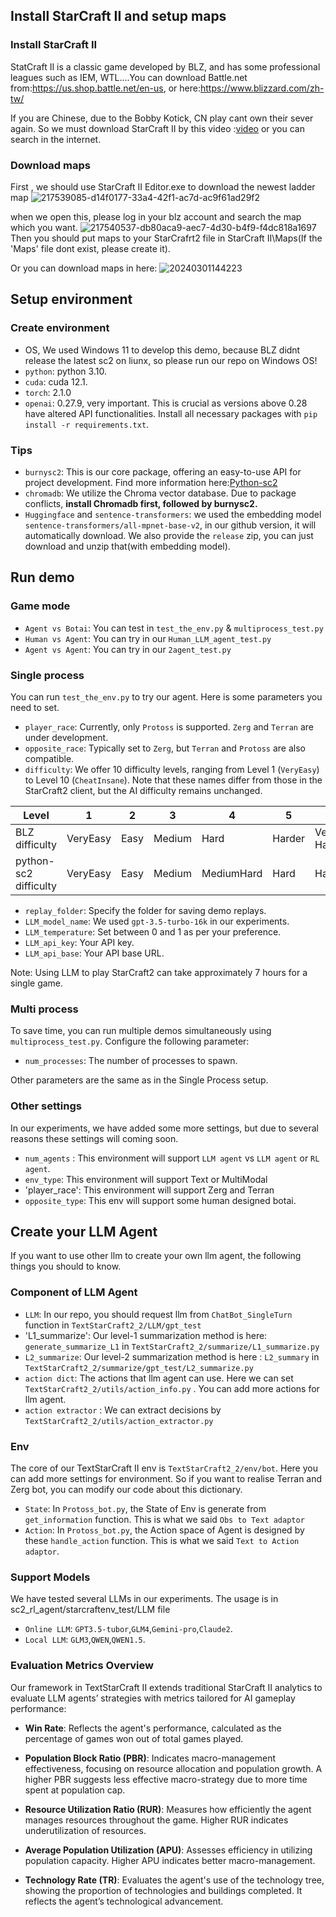 
## Install StarCraft II and setup maps

### Install StarCraft II
StatCraft II is a classic game developed by BLZ, and has some professional leagues such as IEM, WTL....You can download Battle.net from:https://us.shop.battle.net/en-us, or here:https://www.blizzard.com/zh-tw/

If you are Chinese, due to the Bobby Kotick, CN play cant own their sever again. So we must download StarCraft II by this video :[video](https://www.bilibili.com/video/BV1As4y147NP/?buvid=XY6E01868C47C929FEFCE4A6DBF0A4ECFFB64&is_story_h5=false&mid=y0%2Bkb3rZVEwQ9j34NFXkLA%3D%3D&p=1&plat_id=114&share_from=ugc&share_medium=android&share_plat=android&share_session_id=2e6181cb-fa27-4ce1-9b2e-f126f39267d5&share_source=COPY&share_tag=s_i&timestamp=1674580642&unique_k=rPeGgmE&up_id=149681985&vd_source=0553fe84b5ad759606360b9f2e687a01)
or you can search in the internet.

### Download maps
First , we should use StarCraft II Editor.exe to download the newest ladder map
![217539085-d14f0177-33a4-42f1-ac7d-ac9f61ad29f2](https://github.com/histmeisah/Large-Language-Models-play-StarCraftII/assets/49554454/095023ec-497b-4510-889e-6166f6cfb57d)

when we open this, please log in your blz account and search the map which you want.
![217540537-db80aca9-aec7-4d30-b4f9-f4dc818a1697](https://github.com/histmeisah/Large-Language-Models-play-StarCraftII/assets/49554454/8f68af70-d877-47cc-8d36-8240c7645900)
Then you should put maps to your StarCrafrt2 file  in StarCraft II\Maps(If the 'Maps' file dont exist, please create it).

Or you can download maps in here:
![20240301144223](https://github.com/histmeisah/Large-Language-Models-play-StarCraftII/assets/49554454/13872898-aec1-411a-8c1a-76733a336682)



## Setup environment

### Create environment
- OS, We used Windows 11 to develop this demo, because BLZ didnt release the latest sc2 on liunx, so please run our repo on Windows OS!  
- `python`: python 3.10.
- `cuda`: cuda 12.1.
- `torch`: 2.1.0
- `openai`: 0.27.9, very important. This is crucial as versions above 0.28 have altered API functionalities.
Install all necessary packages with `pip install -r requirements.txt`.


### Tips
- `burnysc2`: This is our core package, offering an easy-to-use API for project development. Find more information here:[Python-sc2](https://github.com/BurnySc2/python-sc2)
- `chromadb`: We utilize the Chroma vector database. Due to package conflicts, **install Chromadb first, followed by burnysc2.**
- `Huggingface` and `sentence-transformers`: we used the embedding model  `sentence-transformers/all-mpnet-base-v2`, in our github version, it will automatically download. We also provide the `release` zip, you can just download and unzip that(with embedding model). 

## Run demo
### Game mode
- `Agent vs Botai`: You can test in `test_the_env.py` & `multiprocess_test.py`
- `Human vs Agent`: You can try in our `Human_LLM_agent_test.py`
- `Agent vs Agent`: You can try in our `2agent_test.py`
### Single process
You can run `test_the_env.py` to try our agent. Here is some parameters you need to set.

- `player_race`: Currently, only `Protoss` is supported. `Zerg` and `Terran` are under development.
- `opposite_race`: Typically set to `Zerg`, but `Terran` and `Protoss` are also compatible.
- `difficulty`: We offer 10 difficulty levels, ranging from Level 1 (`VeryEasy`) to Level 10 (`CheatInsane`). Note that these names differ from those in the StarCraft2 client, but the AI difficulty remains unchanged.

|       Level   |         1     | 2          | 3         |4 |  5|6 |7|8|9|10|
|       ------   |    -------   |-------  | -------  |------ | -------|--------|-----|-----|-------|-----------|
|  BLZ difficulty|     VeryEasy  | Easy | Medium|Hard|Harder|Very Hard |Elite|CheatVision|CheatMoney|CheatInsane|
| python-sc2 difficulty|    VeryEasy   |Easy | Medium  |MediumHard | Hard|Harder|VeryHard|CheatVision|CheatMoney|CheatInsane|

- `replay_folder`: Specify the folder for saving demo replays.
- `LLM_model_name`: We used `gpt-3.5-turbo-16k` in our experiments.
- `LLM_temperature`: Set between 0 and 1 as per your preference.
- `LLM_api_key`: Your API key.
- `LLM_api_base`: Your API base URL.

Note: Using LLM to play StarCraft2 can take approximately 7 hours for a single game.

### Multi process
To save time, you can run multiple demos simultaneously using `multiprocess_test.py`. Configure the following parameter:
- `num_processes`: The number of processes to spawn.

Other parameters are the same as in the Single Process setup.

### Other settings
In our experiments, we have added some more settings, but due to several reasons these settings will coming soon.

- `num_agents` : This environment will support `LLM agent` vs `LLM agent` or `RL agent`.
- `env_type`: This environment will support Text or MultiModal
- 'player_race': This environment will support Zerg and Terran
- `opposite_type`: This env will support some human designed botai.



## Create your LLM Agent
If you want to use other llm to create your own llm agent, the following things you should to know.

### Component of LLM Agent
- `LLM`: In our repo, you should request llm from `ChatBot_SingleTurn` function in `TextStarCraft2_2/LLM/gpt_test` 
- 'L1_summarize': Our level-1 summarization method is here: `generate_summarize_L1` in `TextStarCraft2_2/summarize/L1_summarize.py` 
- `L2_summarize`: Our level-2 summarization method is here : `L2_summary` in `TextStarCraft2_2/summarize/gpt_test/L2_summarize.py`
- `action dict`: The actions that llm agent can use. Here we can set `TextStarCraft2_2/utils/action_info.py` . You can add more actions for llm agent. 
- `action extractor` : We can extract decisions by `TextStarCraft2_2/utils/action_extractor.py`

### Env
The core of our TextStarCraft II env is `TextStarCraft2_2/env/bot`. Here you can add more settings for environment. So if you want to realise Terran and Zerg bot, you can modify our code about this dictionary.

- `State`: In `Protoss_bot.py`, the State of Env is generate from `get_information` function. This is what we said `Obs to Text adaptor`
- `Action`: In `Protoss_bot.py`, the Action space of Agent is designed by these `handle_action` function. This is what we said `Text to Action adaptor`.

### Support Models
We have tested several LLMs in our experiments. The usage is in sc2_rl_agent/starcraftenv_test/LLM file 
- `Online LLM`: `GPT3.5-tubor`,`GLM4`,`Gemini-pro`,`Claude2`.
- `Local LLM`: `GLM3`,`QWEN`,`QWEN1.5`.

### Evaluation Metrics Overview

Our framework in TextStarCraft II extends traditional StarCraft II analytics to evaluate LLM agents’ strategies with metrics tailored for AI gameplay performance:

- **Win Rate**: Reflects the agent's performance, calculated as the percentage of games won out of total games played.

- **Population Block Ratio (PBR)**: Indicates macro-management effectiveness, focusing on resource allocation and population growth. A higher PBR suggests less effective macro-strategy due to more time spent at population cap.

- **Resource Utilization Ratio (RUR)**: Measures how efficiently the agent manages resources throughout the game. Higher RUR indicates underutilization of resources.

- **Average Population Utilization (APU)**: Assesses efficiency in utilizing population capacity. Higher APU indicates better macro-management.

- **Technology Rate (TR)**: Evaluates the agent's use of the technology tree, showing the proportion of technologies and buildings completed. It reflects the agent’s technological advancement.






